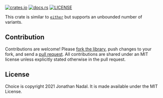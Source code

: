 [![crates.io](https://img.shields.io/crates/v/choice.svg)](https://crates.io/crates/choice)
[![docs.rs](https://docs.rs/choice/badge.svg)](https://docs.rs/choice)
[![LICENSE](https://img.shields.io/crates/l/choice.svg)](https://github.com/jonnadal/choice/blob/master/LICENSE)

This crate is similar to [`either`](https://crates.io/crates/either) but
supports an unbounded number of variants.

## Contribution

Contributions are welcome! Please [fork the
library](https://github.com/jonnadal/choice/fork), push changes to your
fork, and send a [pull
request](https://help.github.com/articles/creating-a-pull-request-from-a-fork/).
All contributions are shared under an MIT license unless explicitly stated
otherwise in the pull request.

## License

Choice is copyright 2021 Jonathan Nadal. It is made available under the MIT
License.
